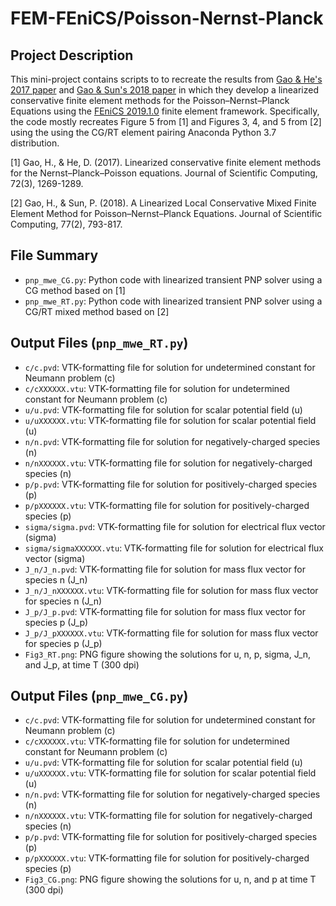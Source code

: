 # FEM-FEniCS/Poisson-Nernst-Planck

## Project Description
This mini-project contains scripts to to recreate the results from [Gao & He's 2017 paper](https://link.springer.com/article/10.1007/s10915-017-0400-4) and [Gao & Sun's 2018 paper](https://link.springer.com/article/10.1007/s10915-018-0727-5) in which they develop a linearized conservative finite element methods for the Poisson–Nernst–Planck Equations using the [FEniCS 2019.1.0](https://fenicsproject.org/) finite element framework. Specifically, the code mostly recreates Figure 5 from [1] and Figures 3, 4, and 5 from [2] using the using the CG/RT element pairing Anaconda Python 3.7 distribution.

[1] Gao, H., & He, D. (2017). Linearized conservative finite element  methods for the Nernst–Planck–Poisson equations. Journal of Scientific Computing, 72(3), 1269-1289.

[2] Gao, H., & Sun, P. (2018). A Linearized Local Conservative Mixed Finite Element Method for Poisson–Nernst–Planck Equations. Journal of Scientific Computing, 77(2), 793-817.

## File Summary
- `pnp_mwe_CG.py`: Python code with linearized transient PNP solver using a CG method based on [1]
- `pnp_mwe_RT.py`: Python code with linearized transient PNP solver using a CG/RT mixed method based on [2]

## Output Files (`pnp_mwe_RT.py`)
- `c/c.pvd`: VTK-formatting file for solution for undetermined constant for Neumann problem (c)
- `c/cXXXXXX.vtu`: VTK-formatting file for solution for undetermined constant for Neumann problem (c)
- `u/u.pvd`: VTK-formatting file for solution for scalar potential field (u)
- `u/uXXXXXX.vtu`: VTK-formatting file for solution for scalar potential field (u)
- `n/n.pvd`: VTK-formatting file for solution for negatively-charged species (n)
- `n/nXXXXXX.vtu`: VTK-formatting file for solution for negatively-charged species (n)
- `p/p.pvd`: VTK-formatting file for solution for positively-charged species (p)
- `p/pXXXXXX.vtu`: VTK-formatting file for solution for positively-charged species (p)
- `sigma/sigma.pvd`: VTK-formatting file for solution for electrical flux vector (sigma)
- `sigma/sigmaXXXXXX.vtu`: VTK-formatting file for solution for electrical flux vector (sigma)
- `J_n/J_n.pvd`: VTK-formatting file for solution for mass flux vector for species n (J_n)
- `J_n/J_nXXXXXX.vtu`: VTK-formatting file for solution for mass flux vector for species n (J_n)
- `J_p/J_p.pvd`: VTK-formatting file for solution for mass flux vector for species p (J_p)
- `J_p/J_pXXXXXX.vtu`: VTK-formatting file for solution for mass flux vector for species p (J_p)
- `Fig3_RT.png`: PNG figure showing the solutions for u, n, p, sigma, J_n, and J_p, at time T (300 dpi)

## Output Files (`pnp_mwe_CG.py`)
- `c/c.pvd`: VTK-formatting file for solution for undetermined constant for Neumann problem (c)
- `c/cXXXXXX.vtu`: VTK-formatting file for solution for undetermined constant for Neumann problem (c)
- `u/u.pvd`: VTK-formatting file for solution for scalar potential field (u)
- `u/uXXXXXX.vtu`: VTK-formatting file for solution for scalar potential field (u)
- `n/n.pvd`: VTK-formatting file for solution for negatively-charged species (n)
- `n/nXXXXXX.vtu`: VTK-formatting file for solution for negatively-charged species (n)
- `p/p.pvd`: VTK-formatting file for solution for positively-charged species (p)
- `p/pXXXXXX.vtu`: VTK-formatting file for solution for positively-charged species (p)
- `Fig3_CG.png`: PNG figure showing the solutions for u, n, and p at time T (300 dpi)
